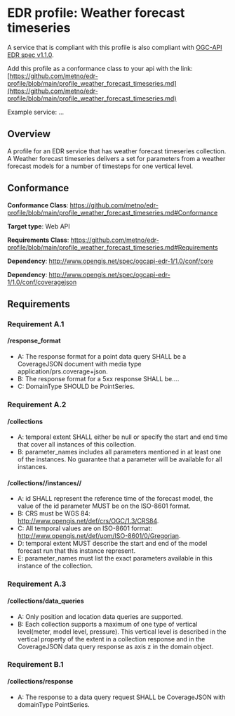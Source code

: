 # EDR profile: Weather forecast timeseries

A service that is compliant with this profile is also compliant with [OGC-API EDR spec v1.1.0](https://docs.ogc.org/is/19-086r6/19-086r6.html).

Add this profile as a conformance class to your api with the link: [https://github.com/metno/edr-profile/blob/main/profile_weather_forecast_timeseries.md](https://github.com/metno/edr-profile/blob/main/profile_weather_forecast_timeseries.md)

Example service: ...

## Overview

A profile for an EDR service that has weather forecast timeseries collection. A Weather forecast timeseries delivers a set for parameters from a weather forecast models for a number of timesteps for one vertical level.

## Conformance

**Conformance Class**: https://github.com/metno/edr-profile/blob/main/profile_weather_forecast_timeseries.md#Conformance 

**Target type**: Web API

**Requirements Class**: https://github.com/metno/edr-profile/blob/main/profile_weather_forecast_timeseries.md#Requirements

**Dependency**: http://www.opengis.net/spec/ogcapi-edr-1/1.0/conf/core

**Dependency**: http://www.opengis.net/spec/ogcapi-edr-1/1.0/conf/coveragejson

## Requirements

### Requirement A.1

#### /response_format

- A: The response format for a point data query SHALL be a CoverageJSON document with media type  application/prs.coverage+json.
- B: The response format for a 5xx response SHALL be....
- C: DomainType SHOULD be PointSeries.

### Requirement A.2

#### /collections

- A: temporal extent SHALL either be null or specify the start and end time that cover all instances of this collection.
- B: parameter_names includes all parameters mentioned in at least one of the instances. No guarantee that a parameter will be available for all instances.

#### /collections/<collectionid>/instances/<instanceid>/

- A: id SHALL represent the reference time of the forecast model, the value of the id parameter MUST be on the ISO-8601 format.
- B: CRS must be WGS 84: http://www.opengis.net/def/crs/OGC/1.3/CRS84.
- C: All temporal values are on ISO-8601 format: http://www.opengis.net/def/uom/ISO-8601/0/Gregorian.
- D: temporal extent MUST describe the start and end of the model forecast run that this instance represent.
- E: parameter_names must list the exact parameters available in this instance of the collection.

### Requirement A.3

#### /collections/data_queries

- A: Only position and location data queries are supported.
- B: Each collection supports a maximum of one type of vertical level(meter, model level, pressure). This vertical level is described in the vertical property of the extent in a collection response and in the CoverageJSON data query response as axis z in the domain object.

### Requirement B.1

#### /collections/response

- A: The response to a data query request SHALL be CoverageJSON with domainType PointSeries.
